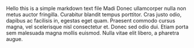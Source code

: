 Hello this is a simple markdown text file
Madi Donec ullamcorper nulla non metus auctor fringilla. Curabitur blandit tempus porttitor. Cras justo odio, dapibus ac facilisis in, egestas eget quam. Praesent commodo cursus magna, vel scelerisque nisl consectetur et. Donec sed odio dui. Etiam porta sem malesuada magna mollis euismod. Nulla vitae elit libero, a pharetra augue.
